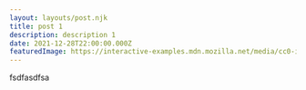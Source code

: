 ```yaml
---
layout: layouts/post.njk
title: post 1
description: description 1
date: 2021-12-28T22:00:00.000Z
featuredImage: https://interactive-examples.mdn.mozilla.net/media/cc0-images/grapefruit-slice-332-332.jpg
---
```

fsdfasdfsa